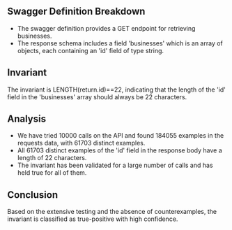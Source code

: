 ## Swagger Definition Breakdown
- The swagger definition provides a GET endpoint for retrieving businesses.
- The response schema includes a field 'businesses' which is an array of objects, each containing an 'id' field of type string.

## Invariant
The invariant is LENGTH(return.id)==22, indicating that the length of the 'id' field in the 'businesses' array should always be 22 characters.

## Analysis
- We have tried 10000 calls on the API and found 184055 examples in the requests data, with 61703 distinct examples.
- All 61703 distinct examples of the 'id' field in the response body have a length of 22 characters.
- The invariant has been validated for a large number of calls and has held true for all of them.

## Conclusion
Based on the extensive testing and the absence of counterexamples, the invariant is classified as true-positive with high confidence.
